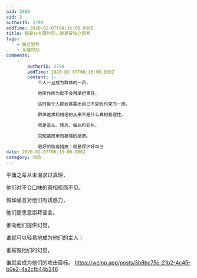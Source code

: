 ```yaml
---
aid: 2880
cid: 2
authorID: 2790
addTime: 2020-02-07T04:15:00.000Z
title: 越是在关键时刻，越是要独立思考
tags:
    - 独立思考
    - 关键时刻
comments:
    -
        authorID: 2790
        addTime: 2020-02-07T06:15:00.000Z
        content: |-
            个人一旦成为群体的一员，

            他所作所为就不会再承担责任，

            这时每个人都会暴露出自己不受到约束的一面。

            群体追求和相信的从来不是什么真相和理性，

            而是盲从、残忍、偏执和狂热，

            只知道简单而极端的感情。

            最好的防疫措施：就是保护好自己
date: 2020-02-07T06:15:00.000Z
category: 时政
---
```


平庸之辈从未渴求过真理，

他们对不合口味的真相视而不见。

假如谣言对他们有诱惑力，

他们更愿意崇拜谣言。

谁向他们提供幻觉，

谁就可以轻易地成为他们的主人；

谁摧毁他们的幻觉，

谁就会成为他们的攻击目标。 https://wemp.app/posts/3b9bc75e-21b2-4c45-b0e2-4a2cfb44b246
